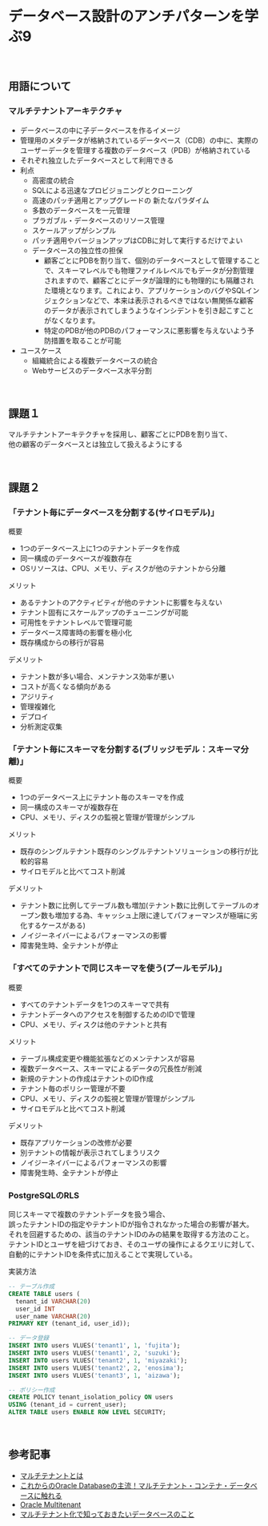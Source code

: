 # データベース設計のアンチパターンを学ぶ9

<br>

## 用語について
### マルチテナントアーキテクチャ
- データベースの中に子データベースを作るイメージ
- 管理用のメタデータが格納されているデータベース（CDB）の中に、実際のユーザーデータを管理する複数のデータベース（PDB）が格納されている
- それぞれ独立したデータベースとして利用できる
- 利点
  - 高密度の統合
  - SQLによる迅速なプロビジョニングとクローニング
  - 高速のパッチ適用とアップグレードの 新たなパラダイム
  - 多数のデータベースを一元管理
  - プラガブル・データベースのリソース管理
  - スケールアップがシンプル
  - パッチ適用やバージョンアップはCDBに対して実行するだけでよい
  - データベースの独立性の担保
    - 顧客ごとにPDBを割り当て、個別のデータベースとして管理することで、スキーマレベルでも物理ファイルレベルでもデータが分割管理されますので、顧客ごとにデータが論理的にも物理的にも隔離された環境となります。これにより、アプリケーションのバグやSQLインジェクションなどで、本来は表示されるべきではない無関係な顧客のデータが表示されてしまうようなインシデントを引き起こすことがなくなります。
    - 特定のPDBが他のPDBのパフォーマンスに悪影響を与えないよう予防措置を取ることが可能
- ユースケース
  - 組織統合による複数データベースの統合
  - Webサービスのデータベース水平分割

<br>

## 課題１
マルチテナントアーキテクチャを採用し、顧客ごとにPDBを割り当て、  
他の顧客のデータベースとは独立して扱えるようにする

<br>

## 課題２

### 「テナント毎にデータベースを分割する(サイロモデル)」
概要
- 1つのデータベース上に1つのテナントデータを作成
- 同一構成のデータベースが複数存在
- OSリソースは、CPU、メモリ、ディスクが他のテナントから分離
  
メリット  
- あるテナントのアクティビティが他のテナントに影響を与えない
- テナント固有にスケールアップのチューニングが可能
- 可用性をテナントレベルで管理可能
- データベース障害時の影響を極小化
- 既存構成からの移行が容易

デメリット
- テナント数が多い場合、メンテナンス効率が悪い
- コストが高くなる傾向がある
- アジリティ
- 管理複雑化
- デプロイ
- 分析測定収集


### 「テナント毎にスキーマを分割する(ブリッジモデル：スキーマ分離)」
概要
- 1つのデータベース上にテナント毎のスキーマを作成
- 同一構成のスキーマが複数存在
- CPU、メモリ、ディスクの監視と管理が管理がシンプル

メリット  
- 既存のシングルテナント既存のシングルテナントソリューションの移行が比較的容易
- サイロモデルと比べてコスト削減

デメリット
- テナント数に比例してテーブル数も増加(テナント数に比例してテーブルのオープン数も増加する為、キャッシュ上限に達してパフォーマンスが極端に劣化するケースがある)
- ノイジーネイバーによるパフォーマンスの影響
- 障害発生時、全テナントが停止


### 「すべてのテナントで同じスキーマを使う(プールモデル)」
概要
- すべてのテナントデータを1つのスキーマで共有
- テナントデータへのアクセスを制御するためのIDで管理
- CPU、メモリ、ディスクは他のテナントと共有 

メリット  
- テーブル構成変更や機能拡張などのメンテナンスが容易
- 複数データベース、スキーマによるデータの冗長性が削減
- 新規のテナントの作成はテナントのID作成
- テナント毎のポリシー管理が不要
- CPU、メモリ、ディスクの監視と管理が管理がシンプル
- サイロモデルと比べてコスト削減

デメリット
- 既存アプリケーションの改修が必要
- 別テナントの情報が表示されてしまうリスク
- ノイジーネイバーによるパフォーマンスの影響
- 障害発生時、全テナントが停止

### PostgreSQLのRLS
同じスキーマで複数のテナントデータを扱う場合、  
誤ったテナントIDの指定やテナントIDが指令されなかった場合の影響が甚大。  
それを回避するための、該当のテナントIDのみの結果を取得する方法のこと。  
テナントIDとユーザを紐づけておき、そのユーザの操作によるクエリに対して、  
自動的にテナントIDを条件式に加えることで実現している。  

実装方法  
```SQL
-- テーブル作成
CREATE TABLE users (
  tenant_id VARCHAR(20)
  user_id INT
  user_name VARCHAR(20)
PRIMARY KEY (tenant_id, user_id));

-- データ登録
INSERT INTO users VLUES('tenant1', 1, 'fujita');
INSERT INTO users VLUES('tenant1', 2, 'suzuki');
INSERT INTO users VLUES('tenant2', 1, 'miyazaki');
INSERT INTO users VLUES('tenant2', 2, 'enosima');
INSERT INTO users VLUES('tenant3', 1, 'aizawa');

-- ポリシー作成
CREATE POLICY tenant_isolation_policy ON users 
USING (tenant_id = current_user);
ALTER TABLE users ENABLE ROW LEVEL SECURITY;

```

<br>

## 参考記事
- [マルチテナントとは](https://xn--w8j8bac3czf5bl7e.com/2018/06/07/%E3%83%9E%E3%83%AB%E3%83%81%E3%83%86%E3%83%8A%E3%83%B3%E3%83%88%E3%81%A8%E3%81%AF/)
- [これからのOracle Databaseの主流！マルチテナント・コンテナ・データベースに触れる](https://note.com/airitech/n/nfbb4a4b2c204)
- [Oracle Multitenant](https://www.oracle.com/jp/database/technologies/multitenant/overview.html)
- [マルチテナント化で知っておきたいデータベースのこと](https://www.slideshare.net/AmazonWebServicesJapan/20220107-multi-tenant-database)